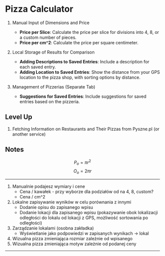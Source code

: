 # Pizza Calculator

1. Manual Input of Dimensions and Price

   - **Price per Slice**: Calculate the price per slice for divisions into 4, 8, or a custom number of pieces.
   - **Price per cm^2**: Calculate the price per square centimeter.

2. Local Storage of Results for Comparison

   - **Adding Descriptions to Saved Entries**: Include a description for each saved entry.
   - **Adding Location to Saved Entries**: Show the distance from your GPS location to the pizza shop, with sorting options by distance.

3. Management of Pizzerias (Separate Tab)

   - **Suggestions for Saved Entries**: Include suggestions for saved entries based on the pizzeria.

## Level Up

1. Fetching Information on Restaurants and Their Pizzas from Pyszne.pl (or another service)

## Notes

$$P_o = \pi r^2$$
$$O_o = 2 \pi r$$

---
1. Manualnie podajesz wymiary i cene
   - Cena / kawałek - przy wyborze dla podziałów od na 4, 8, custom?
   - Cena / cm^2
2. Lokalne zapisywanie wyników w  celu porównania z innymi
   - Dodanie opisu do zapisanego wpisu
   - Dodanie lokacji dla zapisanego wpisu (pokazywanie obok lokalizacji odległości do lokalu od lokacji z GPS, możliwość sortowania po odległości)
3. Zarządzanie lokalami (osobna zakładka)
   - Wyświetlanie jako  podpowiedzi w zapisanych wynikach -> lokal
4. Wizualna pizza zmieniająca rozmiar zależnie od wpisanego
5. Wizualna pizza zmieniająca motyw zależnie od podanej ceny
---
